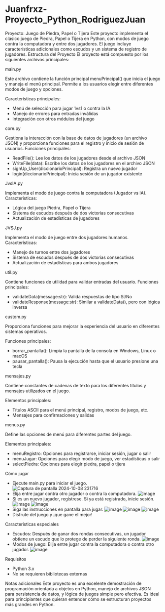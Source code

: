 # Juanfrxz-Proyecto_Python_RodriguezJuan
Proyecto: Juego de Piedra, Papel o Tijera
Este proyecto implementa el clásico juego de Piedra, Papel o Tijera en Python, con modos de juego contra la computadora y entre dos jugadores. El juego incluye características adicionales como escudos y un sistema de registro de jugadores.
Estructura del Proyecto
El proyecto está compuesto por los siguientes archivos principales:

main.py

Este archivo contiene la función principal menuPrincipal() que inicia el juego y maneja el menú principal. Permite a los usuarios elegir entre diferentes modos de juego y opciones.

Características principales:

- Menú de selección para jugar 1vs1 o contra la IA
- Manejo de errores para entradas inválidas
- Integración con otros módulos del juego

core.py

Gestiona la interacción con la base de datos de jugadores (un archivo JSON) y proporciona funciones para el registro y inicio de sesión de usuarios.
Funciones principales:

- ReadFile(): Lee los datos de los jugadores desde el archivo JSON
- WriteFile(data): Escribe los datos de los jugadores en el archivo JSON
- signUp_User(diccionarioPrincipal): Registra un nuevo jugador
- login(diccionarioPrincipal): Inicia sesión de un jugador existente

JvsIA.py

Implementa el modo de juego contra la computadora (Jugador vs IA).
Características:

- Lógica del juego Piedra, Papel o Tijera
- Sistema de escudos después de dos victorias consecutivas
- Actualización de estadísticas de jugadores

JVSJ.py

Implementa el modo de juego entre dos jugadores humanos.
Características:

- Manejo de turnos entre dos jugadores
- Sistema de escudos después de dos victorias consecutivas
- Actualización de estadísticas para ambos jugadores

util.py

Contiene funciones de utilidad para validar entradas del usuario.
Funciones principales:

- validateData(message:str): Valida respuestas de tipo Sí/No
- validateResponse(message:str): Similar a validateData(), pero con lógica inversa

custom.py

Proporciona funciones para mejorar la experiencia del usuario en diferentes sistemas operativos.

Funciones principales:

- borrar_pantalla(): Limpia la pantalla de la consola en Windows, Linux o macOS
- pausar_pantalla(): Pausa la ejecución hasta que el usuario presione una tecla

mensajes.py

Contiene constantes de cadenas de texto para los diferentes títulos y mensajes utilizados en el juego.

Elementos principales:

- Títulos ASCII para el menú principal, registro, modos de juego, etc.
- Mensajes para confirmaciones y salidas

menus.py

Define las opciones de menú para diferentes partes del juego.

Elementos principales:

- menuRegistro: Opciones para registrarse, iniciar sesión, jugar o salir
- menuJugar: Opciones para elegir modo de juego, ver estadísticas o salir
- selectPiedra: Opciones para elegir piedra, papel o tijera

Cómo jugar

- Ejecute main.py para iniciar el juego.
![Captura de pantalla 2024-10-08 231716](https://github.com/user-attachments/assets/55a7aca0-958c-4751-8b97-0ab4656a937d)
- Elija entre jugar contra otro jugador o contra la computadora.
![image](https://github.com/user-attachments/assets/179c1b9a-185d-4b12-a7af-fbc2e2cea4b8)
- Si es un nuevo jugador, regístrese. Si ya está registrado, inicie sesión.
![image](https://github.com/user-attachments/assets/5498650e-dc14-417f-a4b9-69d590f385b0)
![image](https://github.com/user-attachments/assets/8c1a30e6-145f-4fd5-a9e1-8dffecf41a0c)
- Siga las instrucciones en pantalla para jugar.
![image](https://github.com/user-attachments/assets/f7c13fb7-9c10-4d12-ac03-d28ca3c04b20)
![image](https://github.com/user-attachments/assets/a83cbcc4-4137-43c9-81e4-bdbaff86a7e4)
![image](https://github.com/user-attachments/assets/ea32a0ad-fa9d-4c58-86e8-5d75ab4c4aa6)
- Disfrute del juego y ¡que gane el mejor!

Características especiales

- Escudos: Después de ganar dos rondas consecutivas, un jugador obtiene un escudo que lo protege de perder la siguiente ronda.
![image](https://github.com/user-attachments/assets/d9150982-bab0-47b9-a9d1-b92f4e37eddc)
- Modos de juego: Elija entre jugar contra la computadora o contra otro jugador.
![image](https://github.com/user-attachments/assets/c3bd8aa0-c6bd-465c-b266-9af271ad08a7)

Requisitos

- Python 3.x
- No se requieren bibliotecas externas

Notas adicionales
Este proyecto es una excelente demostración de programación orientada a objetos en Python, manejo de archivos JSON para persistencia de datos, y lógica de juegos simple pero efectiva. Es ideal para principiantes que quieran entender cómo se estructuran proyectos más grandes en Python.
